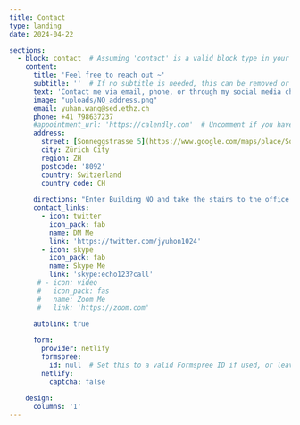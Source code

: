 ```yaml
---
title: Contact
type: landing
date: 2024-04-22

sections:
  - block: contact  # Assuming 'contact' is a valid block type in your theme
    content:
      title: 'Feel free to reach out ~'
      subtitle: ''  # If no subtitle is needed, this can be removed or left empty
      text: 'Contact me via email, phone, or through my social media channels.'  # Added a text content
      image: "uploads/NO_address.png"
      email: yuhan.wang@sed.ethz.ch
      phone: +41 798637237
      #appointment_url: 'https://calendly.com'  # Uncomment if you have an appointment URL
      address:
        street: [Sonneggstrasse 5](https://www.google.com/maps/place/Sonneggstrasse+5,+8006+Z%C3%BCrich/@47.3785812,8.5446438,17z/data=!3m1!4b1!4m6!3m5!1s0x479aa0a6ff9ea61d:0x1f5b9d5a645c1289!8m2!3d47.3785776!4d8.5472187!16s%2Fg%2F11c2f9y632?entry=ttu)
        city: Zürich City
        region: ZH
        postcode: '8092'
        country: Switzerland
        country_code: CH
        
      directions: "Enter Building NO and take the stairs to the office 11.3 on Floor H (H 11.3)."
      contact_links:
        - icon: twitter
          icon_pack: fab
          name: DM Me
          link: 'https://twitter.com/jyuhon1024'
        - icon: skype
          icon_pack: fab
          name: Skype Me
          link: 'skype:echo123?call'
       # - icon: video
       #   icon_pack: fas
       #   name: Zoom Me
       #   link: 'https://zoom.com'

      autolink: true
      
      form:
        provider: netlify
        formspree:
          id: null  # Set this to a valid Formspree ID if used, or leave as null if not used
        netlify:
          captcha: false
        
    design:
      columns: '1'
---
```

